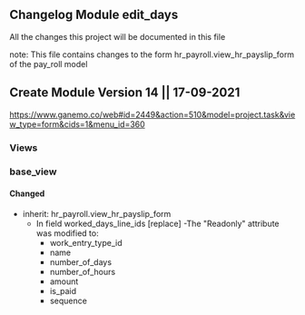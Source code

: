 ## Changelog Module edit_days

All the changes this project will be documented in this file

note: 
This file contains changes to the form hr_payroll.view_hr_payslip_form of the pay_roll model

## Create Module Version 14 || 17-09-2021
https://www.ganemo.co/web#id=2449&action=510&model=project.task&view_type=form&cids=1&menu_id=360

### Views

### base_view

#### Changed
- inherit: hr_payroll.view_hr_payslip_form
    - In field worked_days_line_ids [replace] 
        -The "Readonly" attribute was modified to:
	    - work_entry_type_id
	    - name
	    - number_of_days
	    - number_of_hours
	    - amount
	    - is_paid
	    - sequence

